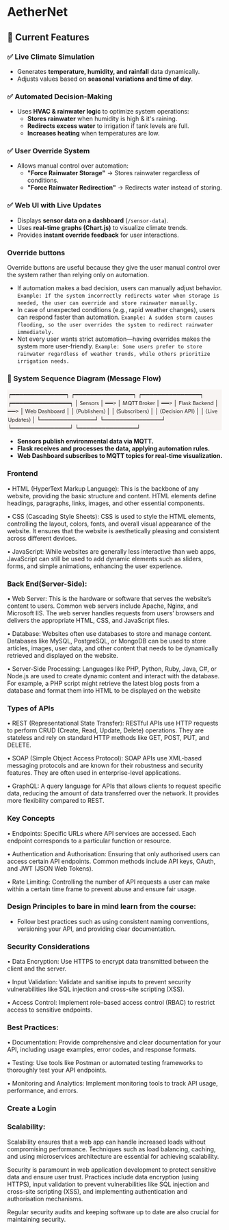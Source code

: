 # AetherNet

## 🚀 Current Features

### ✅ Live Climate Simulation
- Generates **temperature, humidity, and rainfall** data dynamically.
- Adjusts values based on **seasonal variations and time of day**.

### ✅ Automated Decision-Making
- Uses **HVAC & rainwater logic** to optimize system operations:
  - **Stores rainwater** when humidity is high & it's raining.
  - **Redirects excess water** to irrigation if tank levels are full.
  - **Increases heating** when temperatures are low.

### ✅ User Override System
- Allows manual control over automation:
  - **"Force Rainwater Storage"** → Stores rainwater regardless of conditions.
  - **"Force Rainwater Redirection"** → Redirects water instead of storing.

### ✅ Web UI with Live Updates
- Displays **sensor data on a dashboard** (`/sensor-data`).
- Uses **real-time graphs (Chart.js)** to visualize climate trends.
- Provides **instant override feedback** for user interactions.

### Override buttons

Override buttons are useful because they give the user manual control over the system rather than relying only on automation.

- If automation makes a bad decision, users can manually adjust behavior.
`Example: If the system incorrectly redirects water when storage is needed, the user can override and store rainwater manually.`
- In case of unexpected conditions (e.g., rapid weather changes), users can respond faster than automation.
`Example: A sudden storm causes flooding, so the user overrides the system to redirect rainwater immediately.`
- Not every user wants strict automation—having overrides makes the system more user-friendly.
`Example: Some users prefer to store rainwater regardless of weather trends, while others prioritize irrigation needs.`

### 🔹 System Sequence Diagram (Message Flow)

![MQTT Image Flow](./mgtt_flow.png)

- **Sensors publish environmental data via MQTT.**  
- **Flask receives and processes the data, applying automation rules.**  
- **Web Dashboard subscribes to MQTT topics for real-time visualization.**  

### Frontend
•
HTML (HyperText Markup Language): This is the backbone of any website, providing the basic structure and content. HTML elements define headings, paragraphs, links, images, and other essential components.

•
CSS (Cascading Style Sheets): CSS is used to style the HTML elements, controlling the layout, colors, fonts, and overall visual appearance of the website. It ensures that the website is aesthetically pleasing and consistent across different devices.

•
JavaScript: While websites are generally less interactive than web apps, JavaScript can still be used to add dynamic elements such as sliders, forms, and simple animations, enhancing the user experience.

### Back End(Server-Side):

•
Web Server: This is the hardware or software that serves the website’s content to users. Common web servers include Apache, Nginx, and Microsoft IIS. The web server handles requests from users’ browsers and delivers the appropriate HTML, CSS, and JavaScript files.

•
Database: Websites often use databases to store and manage content. Databases like MySQL, PostgreSQL, or MongoDB can be used to store articles, images, user data, and other content that needs to be dynamically retrieved and displayed on the website.

•
Server-Side Processing: Languages like PHP, Python, Ruby, Java, C#, or Node.js are used to create dynamic content and interact with the database. For example, a PHP script might retrieve the latest blog posts from a database and format them into HTML to be displayed on the website

### Types of APIs

•
REST (Representational State Transfer): RESTful APIs use HTTP requests to perform CRUD (Create, Read, Update, Delete) operations. They are stateless and rely on standard HTTP methods like GET, POST, PUT, and DELETE.

•
SOAP (Simple Object Access Protocol): SOAP APIs use XML-based messaging protocols and are known for their robustness and security features. They are often used in enterprise-level applications.

•
GraphQL: A query language for APIs that allows clients to request specific data, reducing the amount of data transferred over the network. It provides more flexibility compared to REST.

### Key Concepts

•
Endpoints: Specific URLs where API services are accessed. Each endpoint corresponds to a particular function or resource.

•
Authentication and Authorisation: Ensuring that only authorised users can access certain API endpoints. Common methods include API keys, OAuth, and JWT (JSON Web Tokens).

•
Rate Limiting: Controlling the number of API requests a user can make within a certain time frame to prevent abuse and ensure fair usage.

### Design Principles to bare in mind learn from the course:

- Follow best practices such as using consistent naming conventions, versioning your API, and providing clear documentation.

### Security Considerations

•
Data Encryption: Use HTTPS to encrypt data transmitted between the client and the server.

•
Input Validation: Validate and sanitise inputs to prevent security vulnerabilities like SQL injection and cross-site scripting (XSS).

•
Access Control: Implement role-based access control (RBAC) to restrict access to sensitive endpoints.

### Best Practices:
•
Documentation: Provide comprehensive and clear documentation for your API, including usage examples, error codes, and response formats.

•
Testing: Use tools like Postman or automated testing frameworks to thoroughly test your API endpoints.

•
Monitoring and Analytics: Implement monitoring tools to track API usage, performance, and errors.

### Create a Login 

### Scalability:

Scalability ensures that a web app can handle increased loads without compromising performance. Techniques such as load balancing, caching, and using microservices architecture are essential for achieving scalability.

Security is paramount in web application development to protect sensitive data and ensure user trust. Practices include data encryption (using HTTPS), input validation to prevent vulnerabilities like SQL injection and cross-site scripting (XSS), and implementing authentication and authorisation mechanisms.

Regular security audits and keeping software up to date are also crucial for maintaining security.